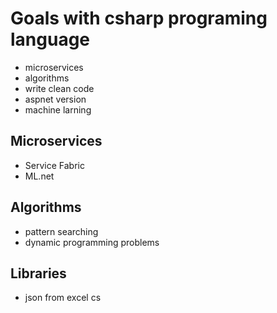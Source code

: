 # Goals with csharp programing language

- microservices
- algorithms
- write clean code
- aspnet version
- machine larning

## Microservices
- Service Fabric
- ML.net

## Algorithms
- pattern searching
- dynamic programming problems

## Libraries
- json from excel cs